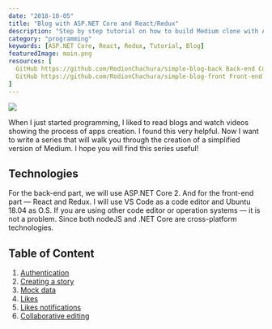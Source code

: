 ```yaml
---
date: "2018-10-05"
title: "Blog with ASP.NET Core and React/Redux"
description: "Step by step tutorial on how to build Medium clone with ASP.NET Core and React"
category: "programming"
keywords: [ASP.NET Core, React, Redux, Tutorial, Blog]
featuredImage: main.png
resources: [
  GitHub https://github.com/RodionChachura/simple-blog-back Back-end Code,
  GitHub https://github.com/RodionChachura/simple-blog-front Front-end Code
]
---
```


![](/main.png)

When I just started programming, I liked to read blogs and watch videos showing the process of apps creation. I found this very helpful. Now I want to write a series that will walk you through the creation of a simplified version of Medium. I hope you will find this series useful!

## Technologies

For the back-end part, we will use ASP.NET Core 2. And for the front-end part — React and Redux. I will use VS Code as a code editor and Ubuntu 18.04 as O.S. If you are using other code editor or operation systems — it is not a problem. Since both nodeJS and .NET Core are cross-platform technologies.

## Table of Content

1. [Authentication](/blog/asp-react-blog/authentication)
2. [Creating a story](/blog/asp-react-blog/creating-story)
3. [Mock data](/blog/asp-react-blog/mock-data/)
4. [Likes](/blog/asp-react-blog/likes/)
5. [Likes notifications](/blog/asp-react-blog/likes-notifications/)
6. [Collaborative editing](/blog/asp-react-blog/collaborative-editing)